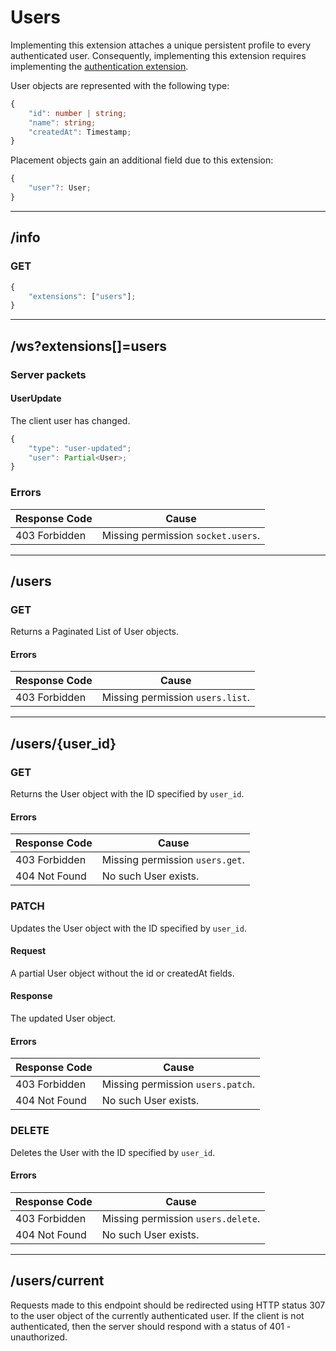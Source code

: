 Users
=====
Implementing this extension attaches a unique persistent profile to every authenticated user.
Consequently, implementing this extension requires implementing the [authentication extension](./authentication.md).

User objects are represented with the following type:
```typescript
{
	"id": number | string;
	"name": string;
	"createdAt": Timestamp;
}
```

Placement objects gain an additional field due to this extension:
```typescript
{
	"user"?: User;
}
```

--------------------------------------------------------------------------------

## /info
### GET
```typescript
{
	"extensions": ["users"];
}
```

--------------------------------------------------------------------------------

## /ws?extensions[]=users
### Server packets
#### UserUpdate
The client user has changed.
```typescript
{
	"type": "user-updated";
	"user": Partial<User>;
}
```
### Errors
| Response Code | Cause                              |
|---------------|------------------------------------|
| 403 Forbidden | Missing permission `socket.users`. |

--------------------------------------------------------------------------------

## /users
### GET
Returns a Paginated List of User objects.
#### Errors
| Response Code | Cause                            |
|---------------|----------------------------------|
| 403 Forbidden | Missing permission `users.list`. |

--------------------------------------------------------------------------------

## /users/{user_id}
### GET
Returns the User object with the ID specified by `user_id`.
#### Errors
| Response Code | Cause                           |
|---------------|---------------------------------|
| 403 Forbidden | Missing permission `users.get`. |
| 404 Not Found | No such User exists.            |

### PATCH
Updates the User object with the ID specified by `user_id`.
#### Request
A partial User object without the id or createdAt fields.
#### Response
The updated User object.
#### Errors
| Response Code | Cause                             |
|---------------|-----------------------------------|
| 403 Forbidden | Missing permission `users.patch`. |
| 404 Not Found | No such User exists.              |

### DELETE
Deletes the User with the ID specified by `user_id`.
#### Errors
| Response Code | Cause                              |
|---------------|------------------------------------|
| 403 Forbidden | Missing permission `users.delete`. |
| 404 Not Found | No such User exists.               |

--------------------------------------------------------------------------------

## /users/current
Requests made to this endpoint should be redirected using HTTP status 307 to the user object of the currently authenticated user.
If the client is not authenticated, then the server should respond with a status of 401 - unauthorized.
